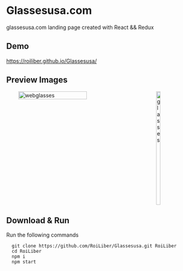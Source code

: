 # Glassesusa.com

glassesusa.com landing page created with React && Redux

## Demo

https://roiliber.github.io/Glassesusa/

## Preview Images

<div style="display: flex; justify-content: space-around; flex-wrap: wrap;">
  <img src="https://i.ibb.co/ngPd0XS/webglasses.jpg" alt="webglasses" border="0" width="60%">
  <img src="https://i.ibb.co/BgSJ2nk/glasses.jpg" alt="glasses" border="0" width="15%" height="300px">
</div>

## Download & Run
Run the following commands
```
  git clone https://github.com/RoiLiber/Glassesusa.git RoiLiber
  cd RoiLiber
  npm i
  npm start
```
